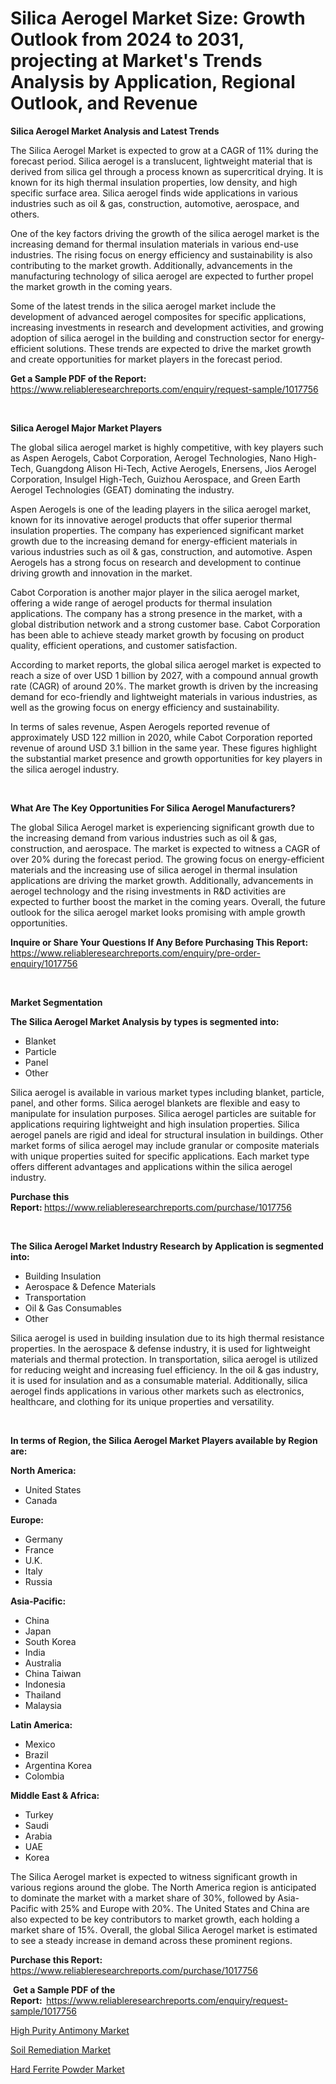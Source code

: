 <p><h1>Silica Aerogel Market Size: Growth Outlook from 2024 to 2031, projecting at Market's Trends Analysis by Application, Regional Outlook, and Revenue</h1></p><p><strong>Silica Aerogel Market Analysis and Latest Trends</strong></p>
<p><p>The Silica Aerogel Market is expected to grow at a CAGR of 11% during the forecast period. Silica aerogel is a translucent, lightweight material that is derived from silica gel through a process known as supercritical drying. It is known for its high thermal insulation properties, low density, and high specific surface area. Silica aerogel finds wide applications in various industries such as oil & gas, construction, automotive, aerospace, and others.</p><p>One of the key factors driving the growth of the silica aerogel market is the increasing demand for thermal insulation materials in various end-use industries. The rising focus on energy efficiency and sustainability is also contributing to the market growth. Additionally, advancements in the manufacturing technology of silica aerogel are expected to further propel the market growth in the coming years.</p><p>Some of the latest trends in the silica aerogel market include the development of advanced aerogel composites for specific applications, increasing investments in research and development activities, and growing adoption of silica aerogel in the building and construction sector for energy-efficient solutions. These trends are expected to drive the market growth and create opportunities for market players in the forecast period.</p></p>
<p><strong>Get a Sample PDF of the Report:&nbsp;</strong> <a href="https://www.reliableresearchreports.com/enquiry/request-sample/1017756">https://www.reliableresearchreports.com/enquiry/request-sample/1017756</a></p>
<p>&nbsp;</p>
<p><strong>Silica Aerogel Major Market Players</strong></p>
<p><p>The global silica aerogel market is highly competitive, with key players such as Aspen Aerogels, Cabot Corporation, Aerogel Technologies, Nano High-Tech, Guangdong Alison Hi-Tech, Active Aerogels, Enersens, Jios Aerogel Corporation, Insulgel High-Tech, Guizhou Aerospace, and Green Earth Aerogel Technologies (GEAT) dominating the industry.</p><p>Aspen Aerogels is one of the leading players in the silica aerogel market, known for its innovative aerogel products that offer superior thermal insulation properties. The company has experienced significant market growth due to the increasing demand for energy-efficient materials in various industries such as oil & gas, construction, and automotive. Aspen Aerogels has a strong focus on research and development to continue driving growth and innovation in the market.</p><p>Cabot Corporation is another major player in the silica aerogel market, offering a wide range of aerogel products for thermal insulation applications. The company has a strong presence in the market, with a global distribution network and a strong customer base. Cabot Corporation has been able to achieve steady market growth by focusing on product quality, efficient operations, and customer satisfaction.</p><p>According to market reports, the global silica aerogel market is expected to reach a size of over USD 1 billion by 2027, with a compound annual growth rate (CAGR) of around 20%. The market growth is driven by the increasing demand for eco-friendly and lightweight materials in various industries, as well as the growing focus on energy efficiency and sustainability.</p><p>In terms of sales revenue, Aspen Aerogels reported revenue of approximately USD 122 million in 2020, while Cabot Corporation reported revenue of around USD 3.1 billion in the same year. These figures highlight the substantial market presence and growth opportunities for key players in the silica aerogel industry.</p></p>
<p>&nbsp;</p>
<p><strong>What Are The Key Opportunities For Silica Aerogel Manufacturers?</strong></p>
<p><p>The global Silica Aerogel market is experiencing significant growth due to the increasing demand from various industries such as oil & gas, construction, and aerospace. The market is expected to witness a CAGR of over 20% during the forecast period. The growing focus on energy-efficient materials and the increasing use of silica aerogel in thermal insulation applications are driving the market growth. Additionally, advancements in aerogel technology and the rising investments in R&D activities are expected to further boost the market in the coming years. Overall, the future outlook for the silica aerogel market looks promising with ample growth opportunities.</p></p>
<p><strong>Inquire or Share Your Questions If Any Before Purchasing This Report:</strong> <a href="https://www.reliableresearchreports.com/enquiry/pre-order-enquiry/1017756">https://www.reliableresearchreports.com/enquiry/pre-order-enquiry/1017756</a></p>
<p>&nbsp;</p>
<p><strong>Market Segmentation</strong></p>
<p><strong>The Silica Aerogel Market Analysis by types is segmented into:</strong></p>
<p><ul><li>Blanket</li><li>Particle</li><li>Panel</li><li>Other</li></ul></p>
<p><p>Silica aerogel is available in various market types including blanket, particle, panel, and other forms. Silica aerogel blankets are flexible and easy to manipulate for insulation purposes. Silica aerogel particles are suitable for applications requiring lightweight and high insulation properties. Silica aerogel panels are rigid and ideal for structural insulation in buildings. Other market forms of silica aerogel may include granular or composite materials with unique properties suited for specific applications. Each market type offers different advantages and applications within the silica aerogel industry.</p></p>
<p><strong>Purchase this Report:&nbsp;</strong><a href="https://www.reliableresearchreports.com/purchase/1017756">https://www.reliableresearchreports.com/purchase/1017756</a></p>
<p>&nbsp;</p>
<p><strong>The Silica Aerogel Market Industry Research by Application is segmented into:</strong></p>
<p><ul><li>Building Insulation</li><li>Aerospace & Defence Materials</li><li>Transportation</li><li>Oil & Gas Consumables</li><li>Other</li></ul></p>
<p><p>Silica aerogel is used in building insulation due to its high thermal resistance properties. In the aerospace & defense industry, it is used for lightweight materials and thermal protection. In transportation, silica aerogel is utilized for reducing weight and increasing fuel efficiency. In the oil & gas industry, it is used for insulation and as a consumable material. Additionally, silica aerogel finds applications in various other markets such as electronics, healthcare, and clothing for its unique properties and versatility.</p></p>
<p>&nbsp;</p>
<p><strong>In terms of Region, the Silica Aerogel Market Players available by Region are:</strong></p>
<p>
    <p> <strong> North America: </strong>
        <ul>
            <li>United States</li>
            <li>Canada</li>
        </ul>
        </p> 
    <p> <strong> Europe: </strong>
        <ul>
            <li>Germany</li>
            <li>France</li>
            <li>U.K.</li>
            <li>Italy</li>
            <li>Russia</li>
        </ul>
        </p> 
    <p> <strong> Asia-Pacific: </strong>
        <ul>
            <li>China</li>
            <li>Japan</li>
            <li>South Korea</li>
            <li>India</li>
            <li>Australia</li>
            <li>China Taiwan</li>
            <li>Indonesia</li>
            <li>Thailand</li>
            <li>Malaysia</li>
        </ul>
        </p> 
    <p> <strong> Latin America: </strong>
        <ul>
            <li>Mexico</li>
            <li>Brazil</li>
            <li>Argentina Korea</li>
            <li>Colombia</li>
        </ul>
        </p> 
    <p> <strong> Middle East & Africa: </strong>
        <ul>
            <li>Turkey</li>
            <li>Saudi</li>
            <li>Arabia</li>
            <li>UAE</li>
            <li>Korea</li>
        </ul>
    </p>
    </p>
<p><p>The Silica Aerogel market is expected to witness significant growth in various regions around the globe. The North America region is anticipated to dominate the market with a market share of 30%, followed by Asia-Pacific with 25% and Europe with 20%. The United States and China are also expected to be key contributors to market growth, each holding a market share of 15%. Overall, the global Silica Aerogel market is estimated to see a steady increase in demand across these prominent regions.</p></p>
<p><strong>Purchase this Report: </strong><a href="https://www.reliableresearchreports.com/purchase/1017756">https://www.reliableresearchreports.com/purchase/1017756</a></p>
<p>&nbsp;<strong>Get a Sample PDF of the Report:&nbsp;&nbsp;</strong><a href="https://www.reliableresearchreports.com/enquiry/request-sample/1017756">https://www.reliableresearchreports.com/enquiry/request-sample/1017756</a></p>
<p><strong></strong></p>
<p><p><a href="https://view.publitas.com/reportprime-1/high-purity-antimony-market-size-and-growth-market-segmentation-regional-and-country-breakdowns-and-market-trends-for-period-from-2023-2030/">High Purity Antimony Market</a></p><p><a href="https://view.publitas.com/reportprime-1/soil-remediation-market-size-reflecting-a-forecast-till-2030-market-by-type-by-application-and-by-geography/">Soil Remediation Market</a></p><p><a href="https://view.publitas.com/reportprime-1/hard-ferrite-powder-market-size-2023-2030-global-industrial-analysis-key-geographical-regions-market-share-top-key-players-product-types-and-forecast-research-report/">Hard Ferrite Powder Market</a></p></p>